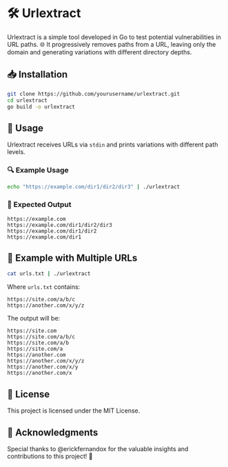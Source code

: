 # 🛠️ Urlextract

Urlextract is a simple tool developed in Go to test potential vulnerabilities in URL paths. 🌐 It progressively removes paths from a URL, leaving only the domain and generating variations with different directory depths.

## 📥 Installation

```bash
git clone https://github.com/yourusername/urlextract.git
cd urlextract
go build -o urlextract
```

## 🚀 Usage

Urlextract receives URLs via `stdin` and prints variations with different path levels.

### 🔍 Example Usage

```bash
echo "https://example.com/dir1/dir2/dir3" | ./urlextract
```

### 📌 Expected Output

```
https://example.com
https://example.com/dir1/dir2/dir3
https://example.com/dir1/dir2
https://example.com/dir1
```

## 📑 Example with Multiple URLs

```bash
cat urls.txt | ./urlextract
```

Where `urls.txt` contains:
```
https://site.com/a/b/c
https://another.com/x/y/z
```

The output will be:
```
https://site.com
https://site.com/a/b/c
https://site.com/a/b
https://site.com/a
https://another.com
https://another.com/x/y/z
https://another.com/x/y
https://another.com/x
```

## 📜 License

This project is licensed under the MIT License.

## 🙌 Acknowledgments

Special thanks to @erickfernandox for the valuable insights and contributions to this project! 🎉

